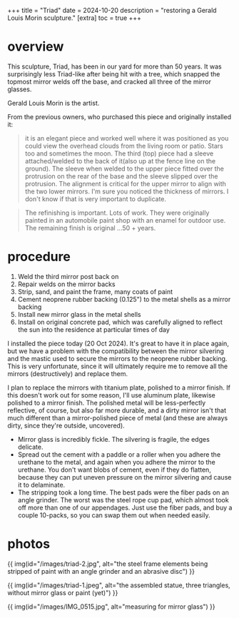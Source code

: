 +++
title = "Triad"
date = 2024-10-20
description = "restoring a Gerald Louis Morin sculpture."
[extra]
  toc = true
+++

# overview
This sculpture, Triad, has been in our yard for more than 50 years. It was surprisingly less Triad-like after being hit with a tree, which snapped the topmost mirror welds off the base, and cracked all three of the mirror glasses.

Gerald Louis Morin is the artist.

From the previous owners, who purchased this piece and originally installed it:

> it is an elegant piece and worked well where it was positioned as you could view the overhead clouds from the living room or patio.  Stars too and sometimes the moon.  The third (top) piece had a sleeve attached/welded to the back of it(also up at the fence line on the ground).  The sleeve when welded to the upper piece fitted over the protrusion on the rear of the base and the sleeve slipped over the protrusion.  The alignment is critical for the upper mirror to align with the two lower mirrors.  I'm sure you noticed the thickness of mirrors. I don't know if that is very important to duplicate.  

> The refinishing is important. Lots of work.  They were originally painted in an automobile paint shop with an enamel for outdoor use.  The remaining finish is original ...50 + years. 

# procedure
1. Weld the third mirror post back on
2. Repair welds on the mirror backs
3. Strip, sand, and paint the frame, many coats of paint
4. Cement neoprene rubber backing (0.125") to the metal shells as a mirror backing
5. Install new mirror glass in the metal shells
6. Install on original concrete pad, which was carefully aligned to reflect the sun into the residence at particular times of day

I installed the piece today (20 Oct 2024). It's great to have it in place again, but we have a problem with the compatibility between the mirror silvering and the mastic used to secure the mirrors to the neoprene rubber backing. This is very unfortunate, since it will ultimately require me to remove all the mirrors (destructively) and replace them.

I plan to replace the mirrors with titanium plate, polished to a mirror finish. If this doesn't work out for some reason, I'll use aluminum plate, likewise polished to a mirror finish. The polished metal will be less-perfectly reflective, of course, but also far more durable, and a dirty mirror isn't that much different than a mirror-polished piece of metal (and these are always dirty, since they're outside, uncovered).

* Mirror glass is incredibly fickle. The silvering is fragile, the edges delicate.
* Spread out the cement with a paddle or a roller when you adhere the urethane to the metal, and again when you adhere the mirror to the urethane. You don't want blobs of cement, even if they do flatten, because they can put uneven pressure on the mirror silvering and cause it to delaminate.
* The stripping took a long time. The best pads were the fiber pads on an angle grinder. The worst was the steel rope cup pad, which almost took off more than one of our appendages. Just use the fiber pads, and buy a couple 10-packs, so you can swap them out when needed easily.

# photos
{{ img(id="/images/triad-2.jpg", alt="the steel frame elements being stripped of paint with an angle grinder and an abrasive disc") }}

{{ img(id="/images/triad-1.jpeg", alt="the assembled statue, three triangles, without mirror glass or paint (yet)") }}

{{ img(id="/images/IMG_0515.jpg", alt="measuring for mirror glass") }}